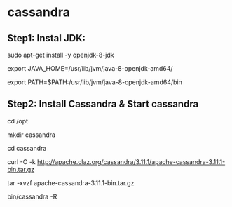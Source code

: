 # cassandra

## Step1: Instal JDK:

sudo apt-get install -y openjdk-8-jdk

export JAVA_HOME=/usr/lib/jvm/java-8-openjdk-amd64/

export PATH=$PATH:/usr/lib/jvm/java-8-openjdk-amd64/bin

## Step2: Install Cassandra & Start cassandra

cd /opt

mkdir cassandra

cd cassandra

curl -O -k http://apache.claz.org/cassandra/3.11.1/apache-cassandra-3.11.1-bin.tar.gz

tar -xvzf apache-cassandra-3.11.1-bin.tar.gz

bin/cassandra -R
